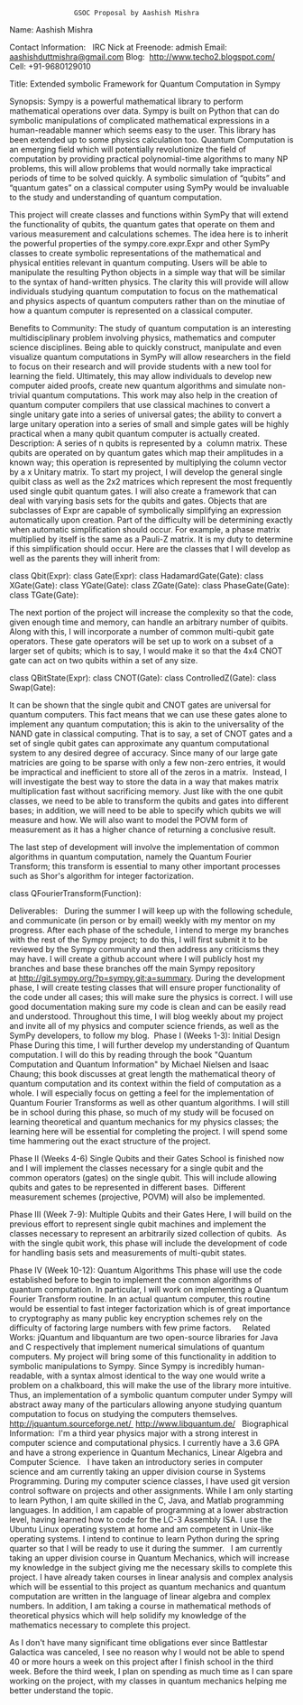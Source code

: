 
					GSOC Proposal by Aashish Mishra

Name:
Aashish Mishra

Contact Information:
  IRC Nick at Freenode: 
     admish
  Email: 
     aashishduttmishra@gmail.com
  Blog: 
     http://www.techo2.blogspot.com/
  Cell: 
     +91-9680129010
 

Title:
                Extended symbolic Framework for Quantum Computation in Sympy
 

Synopsis:
Sympy is a powerful mathematical library to perform mathematical operations over data. Sympy is built on Python that can do symbolic manipulations of complicated mathematical expressions in a human-readable manner which seems easy to the user. This library has been extended up to some physics calculation too. Quantum Computation is an emerging field which will potentially revolutionize the field of computation by providing practical polynomial-time algorithms to many NP problems, this will allow problems that would normally take impractical periods of time to be solved quickly. A symbolic simulation of “qubits” and “quantum gates” on a classical computer using SymPy would be invaluable to the study and understanding of quantum computation. 

This project will create classes and functions within SymPy that will extend the functionality of qubits, the quantum gates that operate on them and various measurement and calculations schemes. The idea here is to inherit the powerful properties of the sympy.core.expr.Expr and other SymPy classes to create symbolic representations of the mathematical and physical entities relevant in quantum computing. Users will be able to manipulate the resulting Python objects in a simple way that will be similar to the syntax of hand-written physics. The clarity this will provide will allow individuals studying quantum computation to focus on the mathematical and physics aspects of quantum computers rather than on the minutiae of how a quantum computer is represented on a classical computer.

Benefits to Community:
The study of quantum computation is an interesting multidisciplinary problem involving physics, mathematics and computer science disciplines. Being able to quickly construct, manipulate and even visualize quantum computations in SymPy will allow researchers in the field to focus on their research and will provide students with a new tool for learning the field. Ultimately, this may allow individuals to develop new computer aided proofs, create new quantum algorithms and simulate non-trivial quantum computations. This work may also help in the creation of quantum computer compilers that use classical machines to convert a single unitary gate into a series of universal gates; the ability to convert a large unitary operation into a series of small and simple gates will be highly practical when a many qubit quantum computer is actually created.
Description:
A series of n qubits is represented by a  column matrix. These qubits are operated on by quantum gates which map their amplitudes in a known way; this operation is represented by multiplying the column vector by a x Unitary matrix. To start my project, I will develop the general single quibit class as well as the 2x2 matrices which represent the most frequently used single qubit quantum gates. I will also create a framework that can deal with varying basis sets for the qubits and gates. Objects that are subclasses of Expr are capable of symbolically simplifying an expression automatically upon creation. Part of the difficulty will be determining exactly when automatic simplification should occur. For example, a phase matrix multiplied by itself is the same as a Pauli-Z matrix. It is my duty to determine if this simplification should occur. Here are the classes that I will develop as well as the parents they will inherit from:

class Qbit(Expr):
class Gate(Expr):
class HadamardGate(Gate):
class XGate(Gate):
class YGate(Gate):
class ZGate(Gate):
class PhaseGate(Gate):
class TGate(Gate):

The next portion of the project will increase the complexity so that the code, given enough time and memory, can handle an arbitrary number of quibits. Along with this, I will incorporate a number of common multi-qubit gate operators. These gate operators will be set up to work on a subset of a larger set of qubits; which is to say, I would make it so that the 4x4 CNOT gate can act on two qubits within a set of any size.

class QBitState(Expr):
class CNOT(Gate):
class ControlledZ(Gate):
class Swap(Gate):

It can be shown that the single qubit and CNOT gates are universal for quantum computers. This fact means that we can use these gates alone to implement any quantum computation; this is akin to the universality of the NAND gate in classical computing. That is to say, a set of CNOT gates and a set of single qubit gates can approximate any quantum computational system to any desired degree of accuracy. Since many of our large gate matricies are going to be sparse with only a few non-zero entries, it would be impractical and inefficient to store all of the zeros in a matrix.  Instead, I will investigate the best way to store the data in a way that makes matrix multiplication fast without sacrificing memory. Just like with the one qubit classes, we need to be able to transform the qubits and gates into different bases; in addition, we will need to be able to specify which qubits we will measure and how. We will also want to model the POVM form of measurement as it has a higher chance of returning a conclusive result. 

The last step of development will involve the implementation of common algorithms in quantum computation, namely the Quantum Fourier Transform; this transform is essential to many other important processes such as Shor's algorithm for integer factorization.

class QFourierTransform(Function):

Deliverables:  
During the summer I will keep up with the following schedule, and communicate (in person or by email) weekly with my mentor on my progress. After each phase of the schedule, I intend to merge my branches with the rest of the Sympy project; to do this, I will first submit it to be reviewed by the Sympy community and then address any criticisms they may have. I will create a github account where I will publicly host my branches and base these branches off the main Sympy repository at http://git.sympy.org/?p=sympy.git;a=summary. During the development phase, I will create testing classes that will ensure proper functionality of the code under all cases; this will make sure the physics is correct. I will use good documentation making sure my code is clean and can be easily read and understood. Throughout this time, I will blog weekly about my project and invite all of my physics and computer science friends, as well as the SymPy developers, to follow my blog. 
Phase I (Weeks 1-3):
Initial Design Phase
During this time, I will further develop my understanding of Quantum computation. I will do this by reading through the book "Quantum Computation and Quantum Information" by Michael Nielsen and Isaac Chaung; this book discusses at great length the mathematical theory of quantum computation and its context within the field of computation as a whole. I will especially focus on getting a feel for the implementation of Quantum Fourier Transforms as well as other quantum algorithms. I will still be in school during this phase, so much of my study will be focused on learning theoretical and quantum mechanics for my physics classes; the learning here will be essential for completing the project. I will spend some time hammering out the exact structure of the project.

Phase II (Weeks 4-6)
Single Qubits and their Gates
School is finished now and I will implement the classes necessary for a single qubit and the common operators (gates) on the single qubit. This will include allowing qubits and gates to be represented in different bases.  Different measurement schemes (projective, POVM) will also be implemented.

Phase III (Week 7-9):
Multiple Qubits and their Gates
Here, I will build on the previous effort to represent single qubit machines and implement the classes necessary to represent an arbitrarily sized collection of qubits.  As with the single qubit work, this phase will include the development of code for handling basis sets and measurements of multi-qubit states.

Phase IV (Week 10-12):
Quantum Algorithms
This phase will use the code established before to begin to implement the common algorithms of quantum computation. In particular, I will work on implementing a Quantum Fourier Transform routine. In an actual quantum computer, this routine would be essential to fast integer factorization which is of great importance to cryptography as many public key encryption schemes rely on the difficulty of factoring large numbers with few prime factors.  
 
Related Works:
jQuantum and libquantum are two open-source libraries for Java and C respectively that implement numerical simulations of quantum computers. My project will bring some of this functionality in addition to symbolic manipulations to Sympy. Since Sympy is incredibly human-readable, with a syntax almost identical to the way one would write a problem on a chalkboard, this will make the use of the library more intuitive. Thus, an implementation of a symbolic quantum computer under Sympy will abstract away many of the particulars allowing anyone studying quantum computation to focus on studying the computers themselves.
   
http://jquantum.sourceforge.net/ 
http://www.libquantum.de/
 
Biographical Information:
 I'm a third year physics major with a strong interest in computer science and computational physics. I currently have a 3.6 GPA and have a strong experience in Quantum Mechanics, Linear Algebra and Computer Science.
 
I have taken an introductory series in computer science and am currently taking an upper division course in Systems Programming. During my computer science classes, I have used git version control software on projects and other assignments. While I am only starting to learn Python, I am quite skilled in the C, Java, and Matlab programming languages. In addition, I am capable of programming at a lower abstraction level, having learned how to code for the LC-3 Assembly ISA. I use the Ubuntu Linux operating system at home and am competent in Unix-like operating systems. I intend to continue to learn Python during the spring quarter so that I will be ready to use it during the summer.
 
I am currently taking an upper division course in Quantum Mechanics, which will increase my knowledge in the subject giving me the necessary skills to complete this project. I have already taken courses in linear analysis and complex analysis which will be essential to this project as quantum mechanics and quantum computation are written in the language of linear algebra and complex numbers. In addition, I am taking a course in mathematical methods of theoretical physics which will help solidify my knowledge of the mathematics necessary to complete this project.

As I don't have many significant time obligations ever since Battlestar Galactica was canceled, I see no reason why I would not be able to spend 40 or more hours a week on this project after I finish school in the third week. Before the third week, I plan on spending as much time as I can spare working on the project, with my classes in quantum mechanics helping me better understand the topic.
